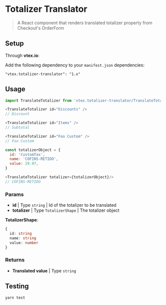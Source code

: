 # Totalizer Translator

> A React component that renders translated totalizer property from Checkout's OrderForm

## Setup

Through **vtex.io**:

Add the following dependency to your `manifest.json` dependencies:

```
"vtex.totalizer-translator": "1.x"
```

## Usage

```js
import TranslateTotalizer from 'vtex.totalizer-translator/TranslateTotalizer'

<TranslateTotalizer id="Discounts" />
// Discount

<TranslateTotalizer id="Items" />
// Subtotal

<TranslateTotalizer id="Foo Custom" />
// Foo Custom

const totalizerObject = {
  id: 'CustomTax',
  name: 'COFINS-RETIDO',
  value: 29.97,
}

<TranslateTotalizer totalizer={totalizerObject}/>
// COFINS-RETIDO
```

### Params

- **id** | Type `string` | Id of the totalizer to be translated
- **totalizer** | Type `TotalizerShape` | The totalizer object

**TotalizerShape**:

```ts
{
  id: string
  name: string
  value: number
}
```

### Returns

- **Translated value** | Type `string`

## Testing

```sh
yarn test
```
